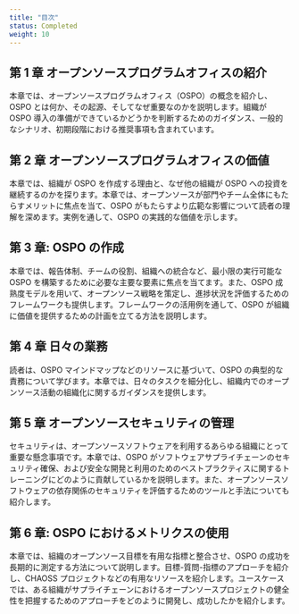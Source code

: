 ```yaml
---
title: "目次"
status: Completed
weight: 10
---
```


## 第 1 章 オープンソースプログラムオフィスの紹介

本章では、オープンソースプログラムオフィス（OSPO）の概念を紹介し、OSPO とは何か、その起源、そしてなぜ重要なのかを説明します。組織が OSPO 導入の準備ができているかどうかを判断するためのガイダンス、一般的なシナリオ、初期段階における推奨事項も含まれています。

## 第 2 章 オープンソースプログラムオフィスの価値

本章では、組織が OSPO を作成する理由と、なぜ他の組織が OSPO への投資を継続するのかを探ります。本章では、オープンソースが部門やチーム全体にもたらすメリットに焦点を当て、OSPO がもたらすより広範な影響について読者の理解を深めます。実例を通して、OSPO の実践的な価値を示します。

## 第 3 章: OSPO の作成

本章では、報告体制、チームの役割、組織への統合など、最小限の実行可能な OSPO を構築するために必要な主要な要素に焦点を当てます。また、OSPO 成熟度モデルを用いて、オープンソース戦略を策定し、進捗状況を評価するためのフレームワークも提供します。フレームワークの活用例を通して、OSPO が組織に価値を提供するための計画を立てる方法を説明します。

## 第 4 章 日々の業務

読者は、OSPO マインドマップなどのリソースに基づいて、OSPO の典型的な責務について学びます。本章では、日々のタスクを細分化し、組織内でのオープンソース活動の組織化に関するガイダンスを提供します。

## 第 5 章 オープンソースセキュリティの管理

セキュリティは、オープンソースソフトウェアを利用するあらゆる組織にとって重要な懸念事項です。本章では、OSPO がソフトウェアサプライチェーンのセキュリティ確保、および安全な開発と利用のためのベストプラクティスに関するトレーニングにどのように貢献しているかを説明します。また、オープンソースソフトウェアの依存関係のセキュリティを評価するためのツールと手法についても紹介します。

## 第 6 章: OSPO におけるメトリクスの使用

本章では、組織のオープンソース目標を有用な指標と整合させ、OSPO の成功を長期的に測定する方法について説明します。目標-質問-指標のアプローチを紹介し、CHAOSS プロジェクトなどの有用なリソースを紹介します。ユースケースでは、ある組織がサプライチェーンにおけるオープンソースプロジェクトの健全性を把握するためのアプローチをどのように開発し、成功したかを紹介します。
